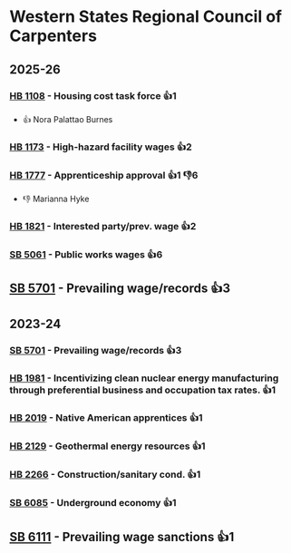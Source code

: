 # Western States Regional Council of Carpenters
## 2025-26

### [HB 1108](/bill/2025-26/hb/1108/) - Housing cost task force 👍1  
* 👍 Nora Palattao Burnes

### [HB 1173](/bill/2025-26/hb/1173/) - High-hazard facility wages 👍2  

### [HB 1777](/bill/2025-26/hb/1777/) - Apprenticeship approval 👍1 👎6 
* 👎 Marianna Hyke

### [HB 1821](/bill/2025-26/hb/1821/) - Interested party/prev. wage 👍2  

### [SB 5061](/bill/2025-26/sb/5061/) - Public works wages 👍6  

## [SB 5701](/bill/2025-26/sb/5701/) - Prevailing wage/records 👍3  

## 2023-24

### [SB 5701](/bill/2023-24/sb/5701/) - Prevailing wage/records 👍3  

### [HB 1981](/bill/2023-24/hb/1981/) - Incentivizing clean nuclear energy manufacturing through preferential business and occupation tax rates. 👍1  

### [HB 2019](/bill/2023-24/hb/2019/) - Native American apprentices 👍1  

### [HB 2129](/bill/2023-24/hb/2129/) - Geothermal energy resources 👍1  

### [HB 2266](/bill/2023-24/hb/2266/) - Construction/sanitary cond. 👍1  

### [SB 6085](/bill/2023-24/sb/6085/) - Underground economy 👍1  

## [SB 6111](/bill/2023-24/sb/6111/) - Prevailing wage sanctions 👍1  
